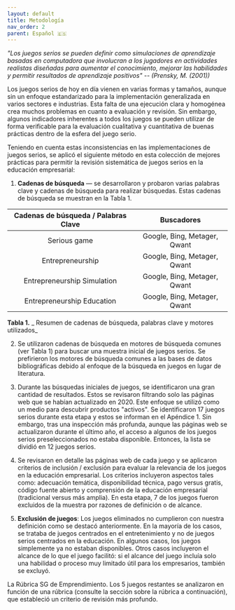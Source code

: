 ```yaml
---
layout: default
title: Metodología
nav_order: 2
parent: Español 🇪🇸
---
```


_"Los juegos serios se pueden definir como simulaciones de aprendizaje basadas en computadora que involucran a los jugadores en actividades realistas diseñadas para aumentar el conocimiento, mejorar las habilidades y permitir resultados de aprendizaje positivos" -- (Prensky, M. (2001))_

Los juegos serios de hoy en día vienen en varias formas y tamaños, aunque sin un enfoque estandarizado para la implementación generalizada en varios sectores e industrias. Esta falta de una ejecución clara y homogénea crea muchos problemas en cuanto a evaluación y revisión. Sin embargo, algunos indicadores inherentes a todos los juegos se pueden utilizar de forma verificable para la evaluación cualitativa y cuantitativa de buenas prácticas dentro de la esfera del juego serio.

Teniendo en cuenta estas inconsistencias en las implementaciones de juegos serios, se aplicó el siguiente método en esta colección de mejores prácticas para permitir la revisión sistemática de juegos serios en la educación empresarial:

1. **Cadenas de búsqueda** — se desarrollaron y probaron varias palabras clave y cadenas de búsqueda para realizar búsquedas. Estas cadenas de búsqueda se muestran en la Tabla 1.

| **Cadenas de búsqueda / Palabras Clave** |        **Buscadores**        |
| :--------------------------------------: | :--------------------------: |
|               Serious game               | Google, Bing, Metager, Qwant |
|             Entrepreneurship             | Google, Bing, Metager, Qwant |
|       Entrepreneurship Simulation        | Google, Bing, Metager, Qwant |
|        Entrepreneurship Education        | Google, Bing, Metager, Qwant |

**Tabla 1.** _ Resumen de cadenas de búsqueda, palabras clave y motores utilizados_

2. Se utilizaron cadenas de búsqueda en motores de búsqueda comunes (ver Tabla 1) para buscar una muestra inicial de juegos serios. Se prefirieron los motores de búsqueda comunes a las bases de datos bibliográficas debido al enfoque de la búsqueda en juegos en lugar de literatura.

3. Durante las búsquedas iniciales de juegos, se identificaron una gran cantidad de resultados. Estos se revisaron filtrando solo las páginas web que se habían actualizado en 2020. Este enfoque se utilizó como un medio para descubrir productos "activos". Se identificaron 17 juegos serios durante esta etapa y estos se informan en el Apéndice 1. Sin embargo, tras una inspección más profunda, aunque las páginas web se actualizaron durante el último año, el acceso a algunos de los juegos serios preseleccionados no estaba disponible. Entonces, la lista se dividió en 12 juegos serios.

4. Se revisaron en detalle las páginas web de cada juego y se aplicaron criterios de inclusión / exclusión para evaluar la relevancia de los juegos en la educación empresarial. Los criterios incluyeron aspectos tales como: adecuación temática, disponibilidad técnica, pago versus gratis, código fuente abierto y comprensión de la educación empresarial (tradicional versus más amplia). En esta etapa, 7 de los juegos fueron excluidos de la muestra por razones de definición o de alcance.

5. **Exclusión de juegos**: Los juegos eliminados no cumplieron con nuestra definición como se destacó anteriormente. En la mayoría de los casos, se trataba de juegos centrados en el entretenimiento y no de juegos serios centrados en la educación. En algunos casos, los juegos simplemente ya no estaban disponibles. Otros casos incluyeron el alcance de lo que el juego facilitó: si el alcance del juego incluía solo una habilidad o proceso muy limitado útil para los empresarios, también se excluyó.

La Rúbrica SG de Emprendimiento. Los 5 juegos restantes se analizaron en función de una rúbrica (consulte la sección sobre la rúbrica a continuación), que estableció un criterio de revisión más profundo.
